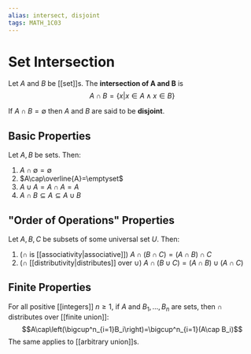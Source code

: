 ```yaml
---
alias: intersect, disjoint
tags: MATH_1C03
---
```

# Set Intersection
Let $A$ and $B$ be [[set]]s. The **intersection of A and B** is
$$A\cap B=\left\{x | x\in A \wedge x\in B\right\}$$

If $A\cap B=\emptyset$ then $A$ and $B$ are said to be **disjoint**.

## Basic Properties
Let $A,B$ be sets. Then:
1. $A\cap\emptyset=\emptyset$
2. $A\cap\overline{A}=\emptyset$
3. $A\cup A=A\cap A=A$
4. $A\cap B\subseteq A \subseteq A \cup B$

## "Order of Operations" Properties
Let $A,B,C$ be subsets of some universal set $U$. Then:
1. ($\cap$ is [[associativity|associative]]) $A\cap(B\cap C)=(A\cap B)\cap C$
2. ($\cap$ [[distributivity|distributes]] over $\cup$) $A\cap(B\cup C)=(A\cap B)\cup (A\cap C)$

## Finite Properties
For all positive [[integers]] $n\geq 1$, if $A$ and $B_1,\dots,B_n$ are sets, then $\cap$ distributes over [[finite union]]:
$$A\cap\left(\bigcup^n_{i=1}B_i\right)=\bigcup^n_{i=1}(A\cap B_i)$$
The same applies to [[arbitrary union]]s.